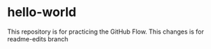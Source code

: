 # hello-world
This repository is for practicing the GitHub Flow.
This changes is for readme-edits branch
